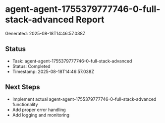 # agent-agent-1755379777746-0-full-stack-advanced Report

Generated: 2025-08-18T14:46:57.038Z

## Status
- Task: agent-agent-1755379777746-0-full-stack-advanced
- Status: Completed
- Timestamp: 2025-08-18T14:46:57.038Z

## Next Steps
- Implement actual agent-agent-1755379777746-0-full-stack-advanced functionality
- Add proper error handling
- Add logging and monitoring
